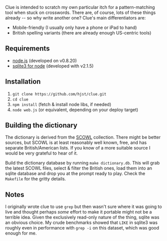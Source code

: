 Clue is intended to scratch my own particular itch for a pattern-matching tool when stuck on crosswords. There are, of course, lots of these things already -- so why write another one? Clue's main differentiators are:

* Mobile-friendly (I usually only have a phone or iPad to hand)
* British spelling variants (there are already enough US-centric tools)

Requirements
------------

* [node.js](http://nodejs.org/) (developed on v0.8.20)
* [sqlite3 for node](https://npmjs.org/package/sqlite3) (developed with v2.1.5)

Installation
------------

1. ```git clone https://github.com/hjst/clue.git```
2. ```cd clue```
3. ```npm install``` (fetch & install node libs, if needed)
4. ```node web.js``` (or equivalent, depending on your deploy target)

Building the dictionary
-----------------------

The dictionary is derived from the [SCOWL](http://wordlist.sourceforge.net/) collection. There might be better sources, but SCOWL is at least reasonably well known, free, and has separate British/American lists. If you know of a more suitable source I would be very grateful to hear of it.

Build the dictionary database by running ```make dictionary.db```. This will grab the latest SCOWL files, select & filter the British ones, load them into an sqlite database and drop you at the prompt ready to play. Check the ```Makefile``` for the gritty details.

Notes
-----
I originally wrote clue to use ```grep``` but then wasn't sure where it was going to live and thought perhaps *some* effort to make it portable might not be a terrible idea. Given the exclusively read-only nature of the thing, sqlite was an obvious choice. My crude benchmarks showed that ```LIKE``` in sqlite3 was roughly even in performance with ```grep -i``` on this dataset, which was good enough for me.
